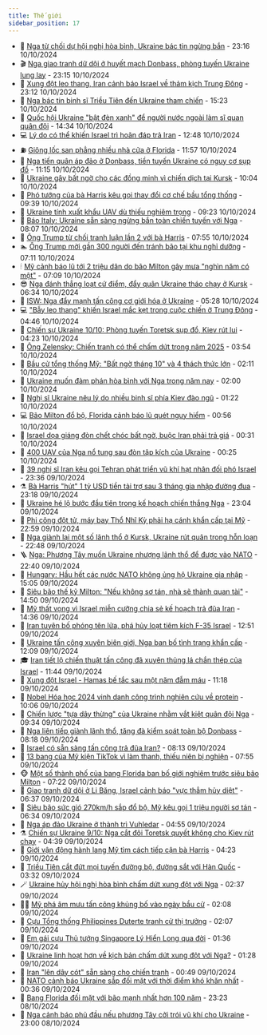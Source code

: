 ```yaml
---
title: Thế giới
sidebar_position: 17
---
```


<!-- dantri-the-gioi:START -->
- 🌋 [Nga từ chối dự hội nghị hòa bình, Ukraine bác tin ngừng bắn](https://dantri.com.vn/the-gioi/nga-tu-choi-du-hoi-nghi-hoa-binh-ukraine-bac-tin-ngung-ban-20241011054555613.htm) - 23:16 10/10/2024
- 🎬 [Nga giao tranh dữ dội ở huyết mạch Donbass, phòng tuyến Ukraine lung lay](https://dantri.com.vn/the-gioi/nga-giao-tranh-du-doi-o-huyet-mach-donbass-phong-tuyen-ukraine-lung-lay-20241011003033672.htm) - 23:15 10/10/2024
- 🧰 [Xung đột leo thang, Iran cảnh báo Israel về thảm kịch Trung Đông](https://dantri.com.vn/the-gioi/xung-dot-leo-thang-iran-canh-bao-israel-ve-tham-kich-trung-dong-20241011011354228.htm) - 23:12 10/10/2024
- 🌋 [Nga bác tin binh sĩ Triều Tiên đến Ukraine tham chiến](https://dantri.com.vn/the-gioi/nga-bac-tin-binh-si-trieu-tien-den-ukraine-tham-chien-20241010221849963.htm) - 15:23 10/10/2024
- 🗽 [Quốc hội Ukraine &quot;bật đèn xanh&quot; để người nước ngoài làm sĩ quan quân đội](https://dantri.com.vn/the-gioi/quoc-hoi-ukraine-bat-den-xanh-de-nguoi-nuoc-ngoai-lam-si-quan-quan-doi-20241010212929542.htm) - 14:34 10/10/2024
- 💻 [Lý do có thể khiến Israel trì hoãn đáp trả Iran](https://dantri.com.vn/the-gioi/ly-do-co-the-khien-israel-tri-hoan-dap-tra-iran-20241010194226671.htm) - 12:48 10/10/2024
- ⛽️ [Giông lốc san phẳng nhiều nhà cửa ở Florida](https://dantri.com.vn/the-gioi/giong-loc-san-phang-nhieu-nha-cua-o-florida-20241010185714013.htm) - 11:57 10/10/2024
- 🤩 [Nga tiến quân áp đảo ở Donbass, tiền tuyến Ukraine có nguy cơ sụp đổ](https://dantri.com.vn/the-gioi/nga-tien-quan-ap-dao-o-donbass-tien-tuyen-ukraine-co-nguy-co-sup-do-20241010162126341.htm) - 11:15 10/10/2024
- 🧐 [Ukraine gây bất ngờ cho các đồng minh vì chiến dịch tại Kursk](https://dantri.com.vn/the-gioi/ukraine-gay-bat-ngo-cho-cac-dong-minh-vi-chien-dich-tai-kursk-20241010154209070.htm) - 10:04 10/10/2024
- 🎊 [Phó tướng của bà Harris kêu gọi thay đổi cơ chế bầu tổng thống](https://dantri.com.vn/the-gioi/pho-tuong-cua-ba-harris-keu-goi-thay-doi-co-che-bau-tong-thong-20241010162017002.htm) - 09:39 10/10/2024
- 📝 [Ukraine tính xuất khẩu UAV dù thiếu nghiêm trọng](https://dantri.com.vn/the-gioi/ukraine-tinh-xuat-khau-uav-du-thieu-nghiem-trong-20241010161129994.htm) - 09:23 10/10/2024
- 🤡 [Báo Italy: Ukraine sẵn sàng ngừng bắn toàn chiến tuyến với Nga](https://dantri.com.vn/the-gioi/bao-italy-ukraine-san-sang-ngung-ban-toan-chien-tuyen-voi-nga-20241010145039276.htm) - 08:07 10/10/2024
- 🥷 [Ông Trump từ chối tranh luận lần 2 với bà Harris](https://dantri.com.vn/the-gioi/ong-trump-tu-choi-tranh-luan-lan-2-voi-ba-harris-20241010144929820.htm) - 07:55 10/10/2024
- 🏊 [Ông Trump mời gần 300 người đến tránh bão tại khu nghỉ dưỡng](https://dantri.com.vn/the-gioi/ong-trump-moi-gan-300-nguoi-den-tranh-bao-tai-khu-nghi-duong-20241010140511160.htm) - 07:11 10/10/2024
- 🕯 [Mỹ cảnh báo lũ tới 2 triệu dân do bão Milton gây mưa &quot;nghìn năm có một&quot;](https://dantri.com.vn/the-gioi/my-canh-bao-lu-toi-2-trieu-dan-do-bao-milton-gay-mua-nghin-nam-co-mot-20241010135814635.htm) - 07:09 10/10/2024
- 😎 [Nga đánh thẳng loạt cứ điểm, đẩy quân Ukraine tháo chạy ở Kursk](https://dantri.com.vn/the-gioi/nga-danh-thang-loat-cu-diem-day-quan-ukraine-thao-chay-o-kursk-20241010131244024.htm) - 06:34 10/10/2024
- 🌈 [ISW: Nga đẩy mạnh tấn công cơ giới hóa ở Ukraine](https://dantri.com.vn/the-gioi/isw-nga-day-manh-tan-cong-co-gioi-hoa-o-ukraine-20241010113819465.htm) - 05:28 10/10/2024
- 💻 [&quot;Bẫy leo thang&quot; khiến Israel mắc kẹt trong cuộc chiến ở Trung Đông](https://dantri.com.vn/the-gioi/bay-leo-thang-khien-israel-mac-ket-trong-cuoc-chien-o-trung-dong-20241010114244683.htm) - 04:46 10/10/2024
- 🤖 [Chiến sự Ukraine 10/10: Phòng tuyến Toretsk sụp đổ, Kiev rút lui](https://dantri.com.vn/the-gioi/chien-su-ukraine-1010-phong-tuyen-toretsk-sup-do-kiev-rut-lui-20241010104213733.htm) - 04:23 10/10/2024
- 🦏 [Ông Zelensky: Chiến tranh có thể chấm dứt trong năm 2025](https://dantri.com.vn/the-gioi/ong-zelensky-chien-tranh-co-the-cham-dut-trong-nam-2025-20241009222809191.htm) - 03:54 10/10/2024
- 🌁 [Bầu cử tổng thống Mỹ: &quot;Bất ngờ tháng 10&quot; và 4 thách thức lớn](https://dantri.com.vn/the-gioi/bau-cu-tong-thong-my-bat-ngo-thang-10-va-4-thach-thuc-lon-20241009172623542.htm) - 02:11 10/10/2024
- 🐘 [Ukraine muốn đàm phán hòa bình với Nga trong năm nay](https://dantri.com.vn/the-gioi/ukraine-muon-dam-phan-hoa-binh-voi-nga-trong-nam-nay-20241010073550840.htm) - 02:00 10/10/2024
- 🥷 [Nghị sĩ Ukraine nêu lý do nhiều binh sĩ phía Kiev đào ngũ](https://dantri.com.vn/the-gioi/nghi-si-ukraine-neu-ly-do-nhieu-binh-si-phia-kiev-dao-ngu-20241010075524742.htm) - 01:22 10/10/2024
- 💻 [Bão Milton đổ bộ, Florida cảnh báo lũ quét nguy hiểm](https://dantri.com.vn/the-gioi/bao-milton-do-bo-florida-canh-bao-lu-quet-nguy-hiem-20241010075239478.htm) - 00:56 10/10/2024
- 🎡 [Israel dọa giáng đòn chết chóc bất ngờ, buộc Iran phải trả giá](https://dantri.com.vn/the-gioi/israel-doa-giang-don-chet-choc-bat-ngo-buoc-iran-phai-tra-gia-20241010065214050.htm) - 00:31 10/10/2024
- 🧰 [400 UAV của Nga nổ tung sau đòn tập kích của Ukraine](https://dantri.com.vn/the-gioi/400-uav-cua-nga-no-tung-sau-don-tap-kich-cua-ukraine-20241010071708786.htm) - 00:25 10/10/2024
- 🥸 [39 nghị sĩ Iran kêu gọi Tehran phát triển vũ khí hạt nhân đối phó Israel](https://dantri.com.vn/the-gioi/39-nghi-si-iran-keu-goi-tehran-phat-trien-vu-khi-hat-nhan-doi-pho-israel-20241010051454651.htm) - 23:36 09/10/2024
- ⚗️ [Bà Harris &quot;hút&quot; 1 tỷ USD tiền tài trợ sau 3 tháng gia nhập đường đua](https://dantri.com.vn/the-gioi/ba-harris-hut-1-ty-usd-tien-tai-tro-sau-3-thang-gia-nhap-duong-dua-20241010045857353.htm) - 23:18 09/10/2024
- 🌮 [Ukraine hé lộ bước đầu tiên trong kế hoạch chiến thắng Nga](https://dantri.com.vn/the-gioi/ukraine-he-lo-buoc-dau-tien-trong-ke-hoach-chien-thang-nga-20241010060006932.htm) - 23:04 09/10/2024
- 🎃 [Phi công đột tử, máy bay Thổ Nhĩ Kỳ phải hạ cánh khẩn cấp tại Mỹ](https://dantri.com.vn/the-gioi/phi-cong-dot-tu-may-bay-tho-nhi-ky-phai-ha-canh-khan-cap-tai-my-20241009220437624.htm) - 22:59 09/10/2024
- 💫 [Nga giành lại một số lãnh thổ ở Kursk, Ukraine rút quân trong hỗn loạn](https://dantri.com.vn/the-gioi/nga-gianh-lai-mot-so-lanh-tho-o-kursk-ukraine-rut-quan-trong-hon-loan-20241009235902566.htm) - 22:48 09/10/2024
- 🪜 [Nga: Phương Tây muốn Ukraine nhượng lãnh thổ để được vào NATO](https://dantri.com.vn/the-gioi/nga-phuong-tay-muon-ukraine-nhuong-lanh-tho-de-duoc-vao-nato-20241010053712123.htm) - 22:40 09/10/2024
- 🌋 [Hungary: Hầu hết các nước NATO không ủng hộ Ukraine gia nhập](https://dantri.com.vn/the-gioi/hungary-hau-het-cac-nuoc-nato-khong-ung-ho-ukraine-gia-nhap-20241009152918837.htm) - 15:05 09/10/2024
- 🦏 [Siêu bão thế kỷ Milton: &quot;Nếu không sơ tán, nhà sẽ thành quan tài&quot;](https://dantri.com.vn/the-gioi/sieu-bao-the-ky-milton-neu-khong-so-tan-nha-se-thanh-quan-tai-20241009212214931.htm) - 14:50 09/10/2024
- 👀 [Mỹ thất vọng vì Israel miễn cưỡng chia sẻ kế hoạch trả đũa Iran](https://dantri.com.vn/the-gioi/my-that-vong-vi-israel-mien-cuong-chia-se-ke-hoach-tra-dua-iran-20241009110326925.htm) - 14:36 09/10/2024
- 🧰 [Iran tuyên bố phóng tên lửa, phá hủy loạt tiêm kích F-35 Israel](https://dantri.com.vn/the-gioi/iran-tuyen-bo-phong-ten-lua-pha-huy-loat-tiem-kich-f-35-israel-20241009194358588.htm) - 12:51 09/10/2024
- 🚀 [Ukraine tấn công xuyên biên giới, Nga ban bố tình trạng khẩn cấp](https://dantri.com.vn/the-gioi/ukraine-tan-cong-xuyen-bien-gioi-nga-ban-bo-tinh-trang-khan-cap-20241009184616981.htm) - 12:09 09/10/2024
- 🎓 [Iran tiết lộ chiến thuật tấn công đã xuyên thủng lá chắn thép của Israel](https://dantri.com.vn/the-gioi/iran-tiet-lo-chien-thuat-tan-cong-da-xuyen-thung-la-chan-thep-cua-israel-20241009181612884.htm) - 11:44 09/10/2024
- 🥸 [Xung đột Israel - Hamas bế tắc sau một năm đẫm máu](https://dantri.com.vn/the-gioi/xung-dot-israel-hamas-be-tac-sau-mot-nam-dam-mau-20241008112442616.htm) - 11:18 09/10/2024
- 🦅 [Nobel Hóa học 2024 vinh danh công trình nghiên cứu về protein](https://dantri.com.vn/the-gioi/nobel-hoa-hoc-2024-vinh-danh-cong-trinh-nghien-cuu-ve-protein-20241009164320999.htm) - 10:06 09/10/2024
- 🤭 [Chiến lược &quot;tựa dây thừng&quot; của Ukraine nhằm vắt kiệt quân đội Nga](https://dantri.com.vn/the-gioi/chien-luoc-tua-day-thung-cua-ukraine-nham-vat-kiet-quan-doi-nga-20241009162259778.htm) - 09:34 09/10/2024
- 🤖 [Nga liên tiếp giành lãnh thổ, tăng đà kiểm soát toàn bộ Donbass](https://dantri.com.vn/the-gioi/nga-lien-tiep-gianh-lanh-tho-tang-da-kiem-soat-toan-bo-donbass-20241009150907877.htm) - 08:18 09/10/2024
- 🐲 [Israel có sẵn sàng tấn công trả đũa Iran?](https://dantri.com.vn/the-gioi/israel-co-san-sang-tan-cong-tra-dua-iran-20241007154020466.htm) - 08:13 09/10/2024
- 🫣 [13 bang của Mỹ kiện TikTok vì làm thanh, thiếu niên bị nghiện](https://dantri.com.vn/the-gioi/13-bang-cua-my-kien-tiktok-vi-lam-thanh-thieu-nien-bi-nghien-20241009144516119.htm) - 07:55 09/10/2024
- 🐵 [Một số thành phố của bang Florida ban bố giới nghiêm trước siêu bão Milton](https://dantri.com.vn/the-gioi/mot-so-thanh-pho-cua-bang-florida-ban-bo-gioi-nghiem-truoc-sieu-bao-milton-20241009140811223.htm) - 07:22 09/10/2024
- 🫶 [Giao tranh dữ dội ở Li Băng, Israel cảnh báo &quot;vực thẳm hủy diệt&quot;](https://dantri.com.vn/the-gioi/giao-tranh-du-doi-o-li-bang-israel-canh-bao-vuc-tham-huy-diet-20241009121123415.htm) - 06:37 09/10/2024
- 💃 [Siêu bão sức gió 270km/h sắp đổ bộ, Mỹ kêu gọi 1 triệu người sơ tán](https://dantri.com.vn/the-gioi/sieu-bao-suc-gio-270kmh-sap-do-bo-my-keu-goi-1-trieu-nguoi-so-tan-20241009120718260.htm) - 06:34 09/10/2024
- 💫 [Nga áp đảo Ukraine ở thành trì Vuhledar](https://dantri.com.vn/the-gioi/nga-ap-dao-ukraine-o-thanh-tri-vuhledar-20241009114713352.htm) - 04:55 09/10/2024
- ⚗️ [Chiến sự Ukraine 9/10: Nga cắt đôi Toretsk quyết không cho Kiev rút chạy](https://dantri.com.vn/the-gioi/chien-su-ukraine-910-nga-cat-doi-toretsk-quyet-khong-cho-kiev-rut-chay-20241009090735857.htm) - 04:39 09/10/2024
- 🥷 [Giới vận động hành lang Mỹ tìm cách tiếp cận bà Harris](https://dantri.com.vn/the-gioi/gioi-van-dong-hanh-lang-my-tim-cach-tiep-can-ba-harris-20240930103336167.htm) - 04:23 09/10/2024
- 🥸 [Triều Tiên cắt đứt mọi tuyến đường bộ, đường sắt với Hàn Quốc](https://dantri.com.vn/the-gioi/trieu-tien-cat-dut-moi-tuyen-duong-bo-duong-sat-voi-han-quoc-20241009102405515.htm) - 03:32 09/10/2024
- 🪄 [Ukraine hủy hội nghị hòa bình chấm dứt xung đột với Nga](https://dantri.com.vn/the-gioi/ukraine-huy-hoi-nghi-hoa-binh-cham-dut-xung-dot-voi-nga-20241009080517485.htm) - 02:37 09/10/2024
- 🧑‍💻 [Mỹ phá âm mưu tấn công khủng bố vào ngày bầu cử](https://dantri.com.vn/the-gioi/my-pha-am-muu-tan-cong-khung-bo-vao-ngay-bau-cu-20241009084708799.htm) - 02:08 09/10/2024
- 🤭 [Cựu Tổng thống Philippines Duterte tranh cử thị trưởng](https://dantri.com.vn/the-gioi/cuu-tong-thong-philippines-duterte-tranh-cu-thi-truong-20241009090340890.htm) - 02:07 09/10/2024
- 🗽 [Em gái cựu Thủ tướng Singapore Lý Hiển Long qua đời](https://dantri.com.vn/the-gioi/em-gai-cuu-thu-tuong-singapore-ly-hien-long-qua-doi-20241009083135789.htm) - 01:36 09/10/2024
- 🤖 [Ukraine linh hoạt hơn về kịch bản chấm dứt xung đột với Nga?](https://dantri.com.vn/the-gioi/ukraine-linh-hoat-hon-ve-kich-ban-cham-dut-xung-dot-voi-nga-20241009073237955.htm) - 01:28 09/10/2024
- 🌈 [Iran &quot;lên dây cót&quot; sẵn sàng cho chiến tranh](https://dantri.com.vn/the-gioi/iran-len-day-cot-san-sang-cho-chien-tranh-20241009072052416.htm) - 00:49 09/10/2024
- 🤩 [NATO cảnh báo Ukraine sắp đối mặt với thời điểm khó khăn nhất](https://dantri.com.vn/the-gioi/nato-canh-bao-ukraine-sap-doi-mat-voi-thoi-diem-kho-khan-nhat-20241009072820547.htm) - 00:36 09/10/2024
- 🤗 [Bang Florida đối mặt với bão mạnh nhất hơn 100 năm](https://dantri.com.vn/the-gioi/bang-florida-doi-mat-voi-bao-manh-nhat-hon-100-nam-20241009055822511.htm) - 23:23 08/10/2024
- 🙉 [Nga cảnh báo phủ đầu nếu phương Tây cởi trói vũ khí cho Ukraine](https://dantri.com.vn/the-gioi/nga-canh-bao-phu-dau-neu-phuong-tay-coi-troi-vu-khi-cho-ukraine-20241009051818746.htm) - 23:00 08/10/2024<!-- dantri-the-gioi:END -->
